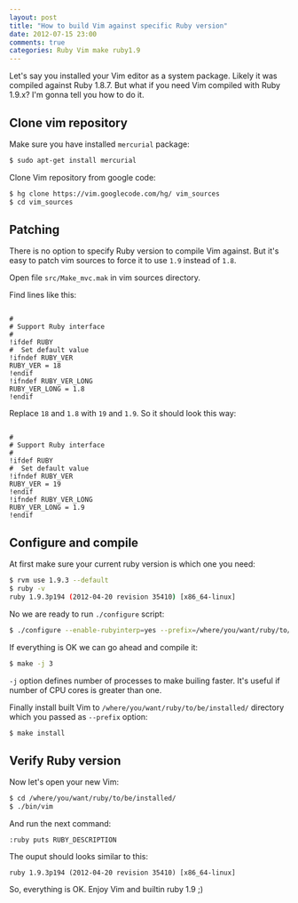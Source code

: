 ```yaml
---
layout: post
title: "How to build Vim against specific Ruby version"
date: 2012-07-15 23:00
comments: true
categories: Ruby Vim make ruby1.9
---
```


Let's say you installed your Vim editor as a system package. Likely it was compiled against Ruby 1.8.7.
But what if you need Vim compiled with Ruby 1.9.x?
I'm gonna tell you how to do it.

<!--more-->

## Clone vim repository

Make sure you have installed `mercurial` package:

```sh
$ sudo apt-get install mercurial
```

Clone Vim repository from google code:

```sh
$ hg clone https://vim.googlecode.com/hg/ vim_sources
$ cd vim_sources
```

## Patching

There is no option to specify Ruby version to compile Vim against.
But it's easy to patch vim sources to force it to use `1.9` instead of `1.8`.

Open file `src/Make_mvc.mak` in vim sources directory.

Find lines like this:


```make src/Make_mvc.mak

#
# Support Ruby interface
#
!ifdef RUBY
#  Set default value
!ifndef RUBY_VER
RUBY_VER = 18
!endif
!ifndef RUBY_VER_LONG
RUBY_VER_LONG = 1.8
!endif

```


Replace `18` and `1.8` with `19` and `1.9`. So it should look this way:

```make src/Make_mvc.mak

#
# Support Ruby interface
#
!ifdef RUBY
#  Set default value
!ifndef RUBY_VER
RUBY_VER = 19
!endif
!ifndef RUBY_VER_LONG
RUBY_VER_LONG = 1.9
!endif

```

## Configure and compile

At first make sure your current ruby version is which one you need:

```sh
$ rvm use 1.9.3 --default
$ ruby -v
ruby 1.9.3p194 (2012-04-20 revision 35410) [x86_64-linux]
```

No we are ready to run `./configure` script:

```sh
$ ./configure --enable-rubyinterp=yes --prefix=/where/you/want/ruby/to/be/installed/
```

If everything is OK we can go ahead and compile it:

```sh
$ make -j 3
```

`-j` option defines number of processes to make builing faster. It's useful if number of CPU cores is greater than one.

Finally install built Vim to `/where/you/want/ruby/to/be/installed/` directory which you passed as `--prefix` option:

```sh
$ make install
```


## Verify Ruby version

Now let's open your new Vim:

```sh
$ cd /where/you/want/ruby/to/be/installed/
$ ./bin/vim
```

And run the next command:

```vim
:ruby puts RUBY_DESCRIPTION
```

The ouput should looks similar to this:

```
ruby 1.9.3p194 (2012-04-20 revision 35410) [x86_64-linux]
```

So, everything is OK. Enjoy Vim and builtin ruby 1.9 ;)
